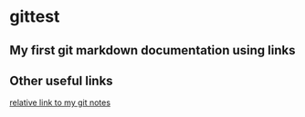 gittest
=======
My first git markdown documentation using links
-----------------------------------------------

Other useful links
------------------
[relative link to my git notes](GIT_NOTES.md)
